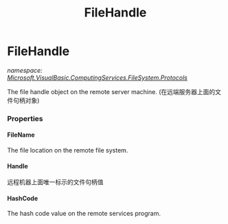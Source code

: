 ﻿---
title: FileHandle
---

# FileHandle
_namespace: [Microsoft.VisualBasic.ComputingServices.FileSystem.Protocols](N-Microsoft.VisualBasic.ComputingServices.FileSystem.Protocols.html)_

The file handle object on the remote server machine.
 (在远端服务器上面的文件句柄对象)




### Properties

#### FileName
The file location on the remote file system.
#### Handle
远程机器上面唯一标示的文件句柄值
#### HashCode
The hash code value on the remote services program.
